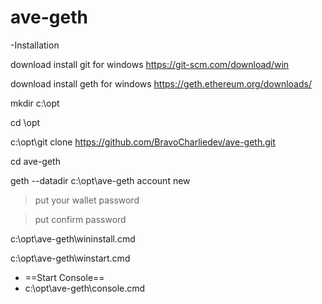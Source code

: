 # ave-geth

-Installation

download install git for windows https://git-scm.com/download/win

download install geth for windows https://geth.ethereum.org/downloads/

mkdir c:\opt

cd \opt

c:\opt\git clone https://github.com/BravoCharliedev/ave-geth.git

cd ave-geth

geth --datadir c:\opt\ave-geth account new

>put your wallet password

>put confirm password

c:\opt\ave-geth\wininstall.cmd

c:\opt\ave-geth\winstart.cmd

+ ==Start Console==
+ c:\opt\ave-geth\console.cmd
